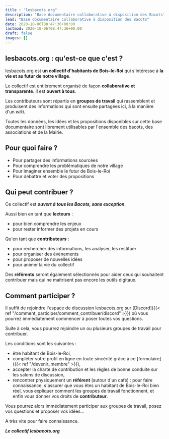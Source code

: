 ```yaml
---
title : "lesbacots.org"
description: "Base documentaire collaborative à disposition des Bacots"
lead: "Base documentaire collaborative à disposition des Bacots"
date: 2020-10-06T08:47:36+00:00
lastmod: 2020-10-06T08:47:36+00:00
draft: false
images: []
---
```


## lesbacots.org : qu'est-ce que c'est ?

lesbacots.org est **un collectif d'habitants de Bois-le-Roi** qui s'intéresse à **la vie et au futur de notre village**.

Le collectif est entièrement organisé de façon **collaborative et transparente**.
Il est **ouvert à tous**.

Les contributeurs sont répartis en **groupes de travail** qui rassemblent et produisent des informations qui sont ensuite partagées ici, à la manière d'un *wiki*.

Toutes les données, les idées et les propositions disponibles sur cette base documentaire sont librement utilisables par l'ensemble des bacots, des associations et de la Mairie.

## Pour quoi faire ?

- Pour partager des informations sourcées
- Pour comprendre les problématiques de notre village
- Pour imaginer ensemble le futur de Bois-le-Roi
- Pour débattre et voter des propositions

## Qui peut contribuer ?

Ce collectif est ***ouvert à tous les Bacots, sans exception***.

Aussi bien en tant que **lecteurs** :

- pour bien comprendre les enjeux
- pour rester informer des projets en cours

Qu'en tant que **contributeurs** :

- pour rechercher des informations, les analyser, les restituer
- pour organiser des évènements
- pour proposer de nouvelles idées
- pour animer la vie du collectif

Des **référents** seront également sélectionnés pour aider ceux qui souhaitent contribuer mais qui ne maitrisent pas encore les outils digitaux.

## Comment participer ?

Il suffit de rejoindre l'espace de discussion lesbacots.org sur  [Discord]({{< ref "/comment_participer/comment_contribuer/discord" >}}) où vous pourrez immédiatement commencer à poser toutes vos questions.

Suite à cela, vous pourrez rejoindre un ou plusieurs groupes de travail pour contribuer.

Les conditions sont les suivantes :
- être habitant de Bois-le-Roi,
- compléter votre profil en ligne en toute sincérité grâce à ce [formulaire]({{< ref "/devenir_membre" >}}),
- accepter la charte de contribution et les règles de bonne conduite sur les salons de discussion,
- rencontrer physiquement un **référent** (autour d'un café) : pour faire connaissance, s'assurer que vous êtes un habitant de Bois-le-Roi bien réel, vous expliquer comment  les groupes de travail fonctionnent, et enfin vous donner vos droits de **contributeur**.

Vous pourrez alors immédiatement participer aux groupes de travail, posez vos questions et proposer vos idées...

A très vite pour faire connaissance.

***Le collectif lesbacots.org***
